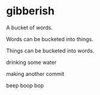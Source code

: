 # gibberish
A bucket of words.

Words can be bucketed into things.

Things can be bucketed into words.

drinking some water

making another commit

beep boop bop
